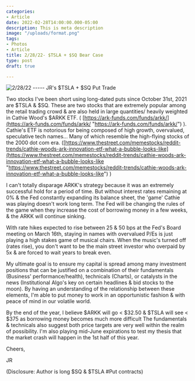 ```yaml
---
categories:
- Article
date: 2022-02-28T14:00:00.000-05:00
description: This is meta description
image: "/uploads/format.png"
tags:
- Photos
- Article
title: 2/28/22- $TSLA + $SQ Bear Case
type: post
draft: true

---
```

![](https://www.google.com/imgres?imgurl=https%3A%2F%2Fi.pinimg.com%2F600x315%2Fa2%2Fd9%2Fb0%2Fa2d9b0592b2db602d170f1dbf5185e25.jpg&imgrefurl=https%3A%2F%2Fwww.pinterest.com%2Fpin%2F549509592008982369%2F&tbnid=7E2U5ZMI02A5wM&vet=12ahUKEwjSlqzGjaP2AhWQLt8KHcWoAnUQMygCegUIARCwAQ..i&docid=W_HaTI30fLVx_M&w=400&h=286&q=picture%20of%20sinking%20ark&client=safari&ved=2ahUKEwjSlqzGjaP2AhWQLt8KHcWoAnUQMygCegUIARCwAQ "2/28/22 ----- JR's $TSLA + $SQ Put Trade")

Two stocks I've been short using long-dated puts since October 31st, 2021 are $TSLA & $SQ. These are two stocks that are extremely popular among the retail trading crowd & are also held in large quantities/ heavily weighted in Cathie Wood's $ARKK ETF. ( [https://ark-funds.com/funds/arkk/](https://ark-funds.com/funds/arkk/ "https://ark-funds.com/funds/arkk/") ). Cathie's ETF is notorious for being composed of high growth, overvalued, speculative tech names... Many of which resemble the high-flying stocks of the 2000 dot com era. ([https://www.thestreet.com/memestocks/reddit-trends/cathie-woods-ark-innovation-etf-what-a-bubble-looks-like](https://www.thestreet.com/memestocks/reddit-trends/cathie-woods-ark-innovation-etf-what-a-bubble-looks-like "https://www.thestreet.com/memestocks/reddit-trends/cathie-woods-ark-innovation-etf-what-a-bubble-looks-like") )

I can't totally disparage ARKK's strategy because it was an extremely successful hold for a period of time. But without interest rates remaining at 0% & the Fed constantly expanding its balance sheet, the 'game' Cathie was playing doesn't work long term. The Fed will be changing the rules of the game when they increase the cost of borrowing money in a few weeks, & the ARKK will continue sinking.

With rate hikes expected to rise between 25 & 50 bps at the  Fed's Board meeting on March 16th, staying in names with overvalued P/Es is just playing a high stakes game of musical chairs. When the music's turned off (rates rise), you don't want to be the main street investor who overpaid by 5x & are forced to wait years to break even.

My ultimate goal is to ensure my capital is spread among many investment positions that can be justified on a combination of their fundamentals (Business' performance/health), technicals (Charts), or catalysts in the news (Institutional Algo's key on certain headlines & bid stocks to the moon). By having an understanding of the relationship between these elements, I'm able to put money to work in an opportunistic fashion & with peace of mind in our volatile world.

By the end of the year, I believe $ARKK will go < $32.50 & $TSLA will see < $375 as borrowing money becomes much more difficult The fundamentals & technicals also suggest both price targets are very well within the realm of possibility. I'm also playing mid-June expirations to test my thesis that the market crash will happen in the 1st half of this year.

Cheers,

JR

(Disclosure: Author is long $SQ & $TSLA #Put contracts)